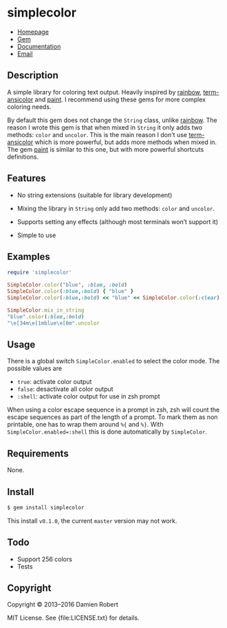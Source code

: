 # simplecolor

* [Homepage](https://github.com/DamienRobert/simplecolor)
* [Gem](https://rubygems.org/gems/simplecolor)
* [Documentation](http://rubydoc.info/gems/simplecolor/frames)
* [Email](mailto:Damien.Olivier.Robert+gems@gmail.com)

## Description

[rainbow]: https://github.com/sickill/rainbow
[term-ansicolor]: https://github.com/flori/term-ansicolor
[paint]: https://github.com/janlelis/paint

A simple library for coloring text output. Heavily inspired by [rainbow],
[term-ansicolor] and [paint]. I recommend using these gems for more complex
coloring needs. 

By default this gem does not change the `String` class, unlike [rainbow]. The
reason I wrote this gem is that when mixed in `String` it only adds two
methods: `color` and `uncolor`. This is the main reason I don't use
[term-ansicolor] which is more powerful, but adds more methods when mixed in.
The gem [paint] is similar to this one, but with more powerful shortcuts
definitions.

## Features

- No string extensions (suitable for library development)

- Mixing the library in `String` only add two methods: `color` and
  `uncolor`.

- Supports setting any effects (although most terminals won’t support it)

- Simple to use


## Examples

~~~ ruby
require 'simplecolor'

SimpleColor.color("blue", :blue, :bold)
SimpleColor.color(:blue,:bold) { "blue" }
SimpleColor.color(:blue,:bold) << "blue" << SimpleColor.color(:clear)

SimpleColor.mix_in_string
"blue".color(:blue,:bold)
"\e[34m\e[1mblue\e[0m".uncolor
~~~

## Usage

There is a global switch `SimpleColor.enabled` to select the color mode.
The possible values are

- `true`: activate color output
- `false`: desactivate all color output
- `:shell`: activate color output for use in zsh prompt

When using a color escape sequence in a prompt in zsh, zsh will count the
escape sequences as part of the length of a prompt. To mark them as non
printable, one has to wrap them around `%{` and `%}`.
With `SimpleColor.enabled=:shell` this is done automatically by
`SimpleColor`.

## Requirements

None.

## Install

~~~ sh
$ gem install simplecolor
~~~

This install `v0.1.0`, the current `master` version may not work.

## Todo

- Support 256 colors
- Tests


## Copyright

Copyright © 2013–2016 Damien Robert

MIT License. See {file:LICENSE.txt} for details.
